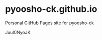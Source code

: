 # pyoosho-ck.github.io
Personal GitHub Pages site for pyoosho-ck



























































JuuI0NyoJK
